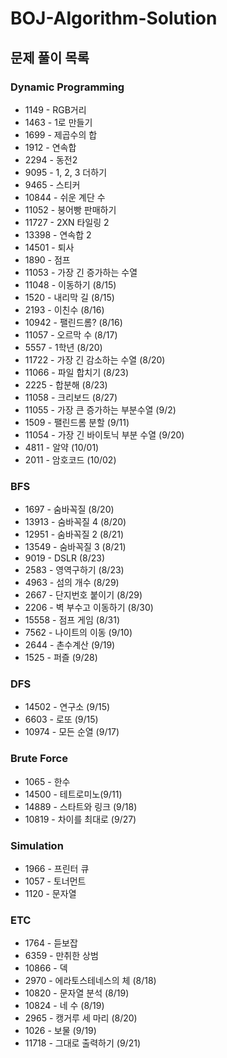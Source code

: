 # BOJ-Algorithm-Solution

## 문제 풀이 목록

### Dynamic Programming
* 1149 - RGB거리
* 1463 - 1로 만들기
* 1699 - 제곱수의 합
* 1912 - 연속합
* 2294 - 동전2
* 9095 - 1, 2, 3 더하기
* 9465 - 스티커
* 10844 - 쉬운 계단 수
* 11052 - 붕어빵 판매하기
* 11727 - 2XN 타일링 2
* 13398 - 연속합 2
* 14501 - 퇴사
* 1890 - 점프
* 11053 - 가장 긴 증가하는 수열
* 11048 - 이동하기 (8/15)
* 1520 - 내리막 길 (8/15)
* 2193 - 이친수 (8/16)
* 10942 - 팰린드롬? (8/16)
* 11057 - 오르막 수 (8/17)
* 5557 - 1학년 (8/20)
* 11722 - 가장 긴 감소하는 수열 (8/20)
* 11066 - 파일 합치기 (8/23)
* 2225 - 합분해 (8/23)
* 11058 - 크리보드 (8/27)
* 11055 - 가장 큰 증가하는 부분수열 (9/2)
* 1509 - 팰린드롬 분할 (9/11)
* 11054 - 가장 긴 바이토닉 부분 수열 (9/20)
* 4811 - 알약 (10/01)
* 2011 - 암호코드 (10/02)

### BFS
* 1697 - 숨바꼭질 (8/20)
* 13913 - 숨바꼭질 4 (8/20)
* 12951 - 숨바꼭질 2 (8/21)
* 13549 - 숨바꼭질 3 (8/21)
* 9019 - DSLR (8/23)
* 2583 - 영역구하기 (8/23)
* 4963 - 섬의 개수 (8/29)
* 2667 - 단지번호 붙이기 (8/29)
* 2206 - 벽 부수고 이동하기 (8/30)
* 15558 - 점프 게임 (8/31)
* 7562 - 나이트의 이동 (9/10)
* 2644 - 촌수계산 (9/19)
* 1525 - 퍼즐 (9/28)

### DFS
* 14502 - 연구소 (9/15)
* 6603 - 로또 (9/15)
* 10974 - 모든 순열 (9/17)

### Brute Force
* 1065 - 한수
* 14500 - 테트로미노(9/11)
* 14889 - 스타트와 링크 (9/18)
* 10819 - 차이를 최대로 (9/27)

### Simulation
* 1966 - 프린터 큐
* 1057 - 토너먼트
* 1120 - 문자열

### ETC
* 1764 - 듣보잡
* 6359 - 만취한 상범
* 10866 - 덱
* 2970 - 에라토스테네스의 체 (8/18)
* 10820 - 문자열 분석 (8/19)
* 10824 - 네 수 (8/19)
* 2965 - 캥거루 세 마리 (8/20)
* 1026 - 보물 (9/19)
* 11718 - 그대로 출력하기 (9/21)
